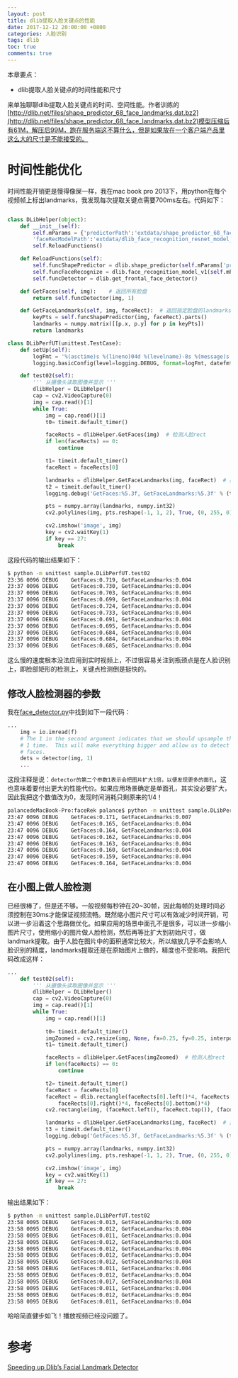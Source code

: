 ```yaml
---
layout: post
title: dlib提取人脸关键点的性能
date: 2017-12-12 20:00:00 +0800
categories: 人脸识别
tags: dlib
toc: true
comments: true
---
```

本章要点：
- dlib提取人脸关键点的时间性能和尺寸

<!-- more -->
来单独聊聊dlib提取人脸关键点的时间、空间性能。作者训练的[http://dlib.net/files/shape_predictor_68_face_landmarks.dat.bz2](http://dlib.net/files/shape_predictor_68_face_landmarks.dat.bz2)模型压缩后有61M，解压后99M，跑在服务端这不算什么，但是如果放在一个客户端产品里这么大的尺寸是不能接受的。

# 时间性能优化
时间性能开销更是慢得像屎一样，我在mac book pro 2013下，用python在每个视频帧上标出landmarks，我发现每次提取关键点需要700ms左右。代码如下：
``` python

class DLibHelper(object):
    def __init__(self):
        self.mParams = {'predictorPath':'extdata/shape_predictor_68_face_landmarks.dat', 
        'faceRecModelPath':'extdata/dlib_face_recognition_resnet_model_v1.dat'}
        self.ReloadFunctions()

    def ReloadFunctions(self):
        self.funcShapePredictor = dlib.shape_predictor(self.mParams['predictorPath'])
        self.funcFaceRecognize = dlib.face_recognition_model_v1(self.mParams['faceRecModelPath'])
        self.funcDetector = dlib.get_frontal_face_detector()

    def GetFaces(self, img):    # 返回所有脸盘
        return self.funcDetector(img, 1)

    def GetFaceLandmarks(self, img, faceRect):  # 返回指定脸盘的landmarks
        keyPts = self.funcShapePredictor(img, faceRect).parts()
        landmarks = numpy.matrix([[p.x, p.y] for p in keyPts])
        return landmarks

class DLibPerfUT(unittest.TestCase):
    def setUp(self):
        logFmt = '%(asctime)s %(lineno)04d %(levelname)-8s %(message)s'
        logging.basicConfig(level=logging.DEBUG, format=logFmt, datefmt='%H:%M',)

    def test02(self):
        ''' 从摄像头读取图像并显示 '''
        dlibHelper = DLibHelper()
        cap = cv2.VideoCapture(0)
        img = cap.read()[1]
        while True:
            img = cap.read()[1]
            t0= timeit.default_timer()

            faceRects = dlibHelper.GetFaces(img)  # 检测人脸rect
            if len(faceRects) == 0:
                continue

            t1= timeit.default_timer()
            faceRect = faceRects[0]

            landmarks = dlibHelper.GetFaceLandmarks(img, faceRect)  # 提取landmarks
            t2 = timeit.default_timer()
            logging.debug('GetFaces:%5.3f, GetFaceLandmarks:%5.3f' % (t1-t0, t2-t1))

            pts = numpy.array(landmarks, numpy.int32)
            cv2.polylines(img, pts.reshape(-1, 1, 2), True, (0, 255, 0), 2)

            cv2.imshow('image', img)
            key = cv2.waitKey(1)
            if key == 27:
                break
```
这段代码的输出结果如下：
``` bash
$ python -m unittest sample.DLibPerfUT.test02
23:36 0096 DEBUG    GetFaces:0.719, GetFaceLandmarks:0.004
23:37 0096 DEBUG    GetFaces:0.730, GetFaceLandmarks:0.004
23:37 0096 DEBUG    GetFaces:0.703, GetFaceLandmarks:0.004
23:37 0096 DEBUG    GetFaces:0.699, GetFaceLandmarks:0.004
23:37 0096 DEBUG    GetFaces:0.724, GetFaceLandmarks:0.004
23:37 0096 DEBUG    GetFaces:0.733, GetFaceLandmarks:0.004
23:37 0096 DEBUG    GetFaces:0.691, GetFaceLandmarks:0.004
23:37 0096 DEBUG    GetFaces:0.695, GetFaceLandmarks:0.004
23:37 0096 DEBUG    GetFaces:0.684, GetFaceLandmarks:0.004
23:37 0096 DEBUG    GetFaces:0.684, GetFaceLandmarks:0.004
23:37 0096 DEBUG    GetFaces:0.685, GetFaceLandmarks:0.004
```
这么慢的速度根本没法应用到实时视频上，不过很容易关注到瓶颈点是在人脸识别上，即脸部矩形的检测上，关键点检测倒是挺快的。

## 修改人脸检测器的参数
我在[face_detector.py](https://github.com/davisking/dlib/blob/master/python_examples/face_detector.py)中找到如下一段代码：
``` python
...
    img = io.imread(f)
    # The 1 in the second argument indicates that we should upsample the image
    # 1 time.  This will make everything bigger and allow us to detect more
    # faces.
    dets = detector(img, 1)
    ...
```
这段注释是说：`detector的第二个参数1表示会把图片扩大1倍，以便发现更多的面孔`，这也意味着要付出更大的性能代价。如果应用场景确定是单面孔，其实没必要扩大，因此我把这个数值改为0，发现时间消耗只剩原来的1/4！
``` bash
palancedeMacBook-Pro:faceRek palance$ python -m unittest sample.DLibPerfUT.test02
23:47 0096 DEBUG    GetFaces:0.171, GetFaceLandmarks:0.007
23:47 0096 DEBUG    GetFaces:0.165, GetFaceLandmarks:0.004
23:47 0096 DEBUG    GetFaces:0.164, GetFaceLandmarks:0.004
23:47 0096 DEBUG    GetFaces:0.162, GetFaceLandmarks:0.004
23:47 0096 DEBUG    GetFaces:0.163, GetFaceLandmarks:0.004
23:47 0096 DEBUG    GetFaces:0.160, GetFaceLandmarks:0.004
23:47 0096 DEBUG    GetFaces:0.159, GetFaceLandmarks:0.004
23:47 0096 DEBUG    GetFaces:0.164, GetFaceLandmarks:0.004
```

## 在小图上做人脸检测
已经很棒了，但是还不够。一般视频每秒钟在20~30帧，因此每帧的处理时间必须控制在30ms才能保证视频流畅。既然缩小图片尺寸可以有效减少时间开销，可以进一步沿着这个思路做优化。如果应用的场景中面孔不是很多，可以进一步缩小图片尺寸，使用缩小的图片做人脸检测，然后再等比扩大到初始尺寸，做landmark提取。由于人脸在图片中的面积通常比较大，所以缩放几乎不会影响人脸识别的精度，landmarks提取还是在原始图片上做的，精度也不受影响。我把代码改成这样：
``` python
...
    def test02(self):
        ''' 从摄像头读取图像并显示 '''
        dlibHelper = DLibHelper()
        cap = cv2.VideoCapture(0)
        img = cap.read()[1]
        while True:
            img = cap.read()[1]
            
            t0= timeit.default_timer()
            imgZoomed = cv2.resize(img, None, fx=0.25, fy=0.25, interpolation=cv2.INTER_CUBIC) # 缩小四分之一
            t1= timeit.default_timer()

            faceRects = dlibHelper.GetFaces(imgZoomed)  # 检测人脸rect
            if len(faceRects) == 0:
                continue

            t2= timeit.default_timer()
            faceRect = faceRects[0]
            faceRect = dlib.rectangle(faceRects[0].left()*4, faceRects[0].top()*4, 
                faceRects[0].right()*4, faceRects[0].bottom()*4)
            cv2.rectangle(img, (faceRect.left(), faceRect.top()), (faceRect.right(), faceRect.bottom()), (0, 255, 0), 1)

            landmarks = dlibHelper.GetFaceLandmarks(img, faceRect)  # 提取landmarks
            t3 = timeit.default_timer()
            logging.debug('GetFaces:%5.3f, GetFaceLandmarks:%5.3f' % (t2-t1, t3-t2))

            pts = numpy.array(landmarks, numpy.int32)
            cv2.polylines(img, pts.reshape(-1, 1, 2), True, (0, 255, 0), 2)

            cv2.imshow('image', img)
            key = cv2.waitKey(1)
            if key == 27:
                break
```
输出结果如下：
``` bash
$ python -m unittest sample.DLibPerfUT.test02
23:58 0095 DEBUG    GetFaces:0.013, GetFaceLandmarks:0.009
23:58 0095 DEBUG    GetFaces:0.012, GetFaceLandmarks:0.004
23:58 0095 DEBUG    GetFaces:0.011, GetFaceLandmarks:0.004
23:58 0095 DEBUG    GetFaces:0.012, GetFaceLandmarks:0.004
23:58 0095 DEBUG    GetFaces:0.012, GetFaceLandmarks:0.004
23:58 0095 DEBUG    GetFaces:0.012, GetFaceLandmarks:0.004
23:58 0095 DEBUG    GetFaces:0.012, GetFaceLandmarks:0.004
23:58 0095 DEBUG    GetFaces:0.011, GetFaceLandmarks:0.004
23:58 0095 DEBUG    GetFaces:0.012, GetFaceLandmarks:0.004
23:58 0095 DEBUG    GetFaces:0.017, GetFaceLandmarks:0.004
23:58 0095 DEBUG    GetFaces:0.011, GetFaceLandmarks:0.004
23:58 0095 DEBUG    GetFaces:0.012, GetFaceLandmarks:0.004
23:58 0095 DEBUG    GetFaces:0.011, GetFaceLandmarks:0.004
```
哈哈简直健步如飞！播放视频已经没问题了。


# 参考
[Speeding up Dlib’s Facial Landmark Detector](https://www.learnopencv.com/speeding-up-dlib-facial-landmark-detector/)